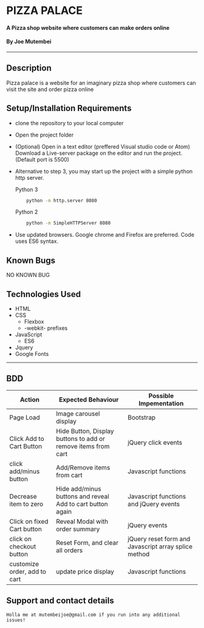 # PIZZA PALACE
#### A Pizza shop website where customers can make orders online
#### By **Joe Mutembei**
*******
## Description
Pizza palace is a website for an imaginary pizza shop where customers can visit the site and order pizza online
## Setup/Installation Requirements
* clone the repository to your local computer
* Open the project folder 
* (Optional) Open in a text editor (preffered Visual studio code or Atom)       Download a Live-server package on the editor and run the project.         (Default port is 5500)
*  Alternative to step 3, you may start up the project with a simple python http server.

    Python 3

    ```bash
        python -m http.server 8080
    ```
    Python 2

    ```bash
        python -m SimpleHTTPServer 8080
    ```
* Use updated browsers. Google chrome and Firefox are preferred. Code uses ES6 syntax.
## Known Bugs
  NO KNOWN BUG
## Technologies Used
 * HTML
 * CSS
    * Flexbox
    * -webkit- prefixes
 * JavaScript
    * ES6
 * Jquery
 * Google Fonts

 --------
## BDD 
| Action                       	| Expected Behaviour                                            	| Possible Impementation                               	|
|------------------------------	|---------------------------------------------------------------	|------------------------------------------------------	|
| Page Load                    	| Image carousel display                                        	| Bootstrap | jQuery                                   	|
| Click Add to Cart Button     	| Hide Button, Display buttons to add or remove items from cart 	| jQuery click events                                  	|
| click add/minus button       	| Add/Remove items from cart                                    	| Javascript functions                                 	|
| Decrease item to zero        	| Hide add/minus buttons and reveal Add to cart button again    	| Javascript functions and jQuery events               	|
| Click on fixed Cart button   	| Reveal Modal with order summary                               	| jQuery events                                        	|
| click on checkout button     	| Reset Form, and clear all orders                              	| jQuery reset form and Javascript array splice method 	|
| customize order, add to cart 	| update price display                                          	| Javascript functions                                 	|

## Support and contact details
    Holla me at mutembeijoe@gmail.com if you run into any additional issues!
